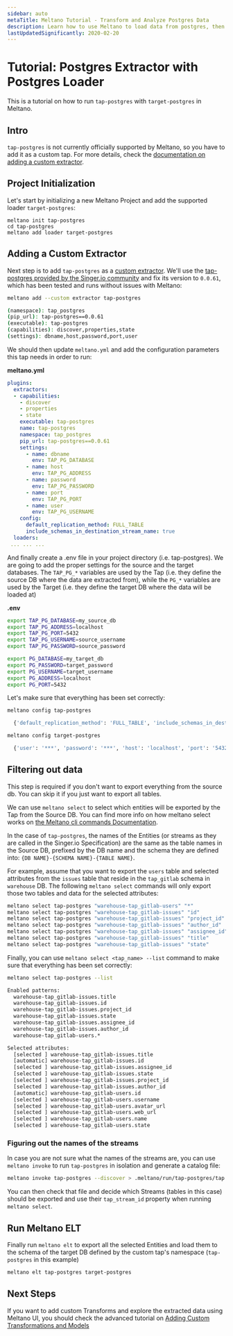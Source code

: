 ```yaml
---
sidebar: auto
metaTitle: Meltano Tutorial - Transform and Analyze Postgres Data
description: Learn how to use Meltano to load data from postgres, then analyze it without modifying the raw data.
lastUpdatedSignificantly: 2020-02-20
---
```


# Tutorial: Postgres Extractor with Postgres Loader

This is a tutorial on how to run `tap-postgres` with `target-postgres` in Meltano.

## Intro

`tap-postgres` is not currently officially supported by Meltano, so you have to add it as a custom tap. For more details, check the [documentation on adding a custom extractor](/tutorials/create-a-custom-extractor.html).

## Project Initialization

Let's start by initializing a new Meltano Project and add the supported loader `target-postgres`:

```
meltano init tap-postgres
cd tap-postgres
meltano add loader target-postgres
```

## Adding a Custom Extractor

Next step is to add `tap-postgres` as a [custom extractor](/tutorials/create-a-custom-extractor.html). We'll use the [tap-postgres provided by the Singer.io community](https://github.com/singer-io/tap-postgres/) and fix its version to `0.0.61`, which has been tested and runs without issues with Meltano:

```bash
meltano add --custom extractor tap-postgres

(namespace): tap_postgres
(pip_url): tap-postgres==0.0.61
(executable): tap-postgres
(capabilities): discover,properties,state
(settings): dbname,host,password,port,user
```

We should then update `meltano.yml` and add the configuration parameters this tap needs in order to run:

**meltano.yml**

```yaml
plugins:
  extractors:
  - capabilities:
    - discover
    - properties
    - state
    executable: tap-postgres
    name: tap-postgres
    namespace: tap_postgres
    pip_url: tap-postgres==0.0.61
    settings:
      - name: dbname
        env: TAP_PG_DATABASE
      - name: host
        env: TAP_PG_ADDRESS
      - name: password
        env: TAP_PG_PASSWORD
      - name: port
        env: TAP_PG_PORT
      - name: user
        env: TAP_PG_USERNAME
    config:
      default_replication_method: FULL_TABLE
      include_schemas_in_destination_stream_name: true
  loaders:
 ... ... ...
```

And finally create a .env file in your project directory (i.e. tap-postgres). We are going to add the proper settings for the source and the target databases. The `TAP_PG_*` variables are used by the Tap (i.e. they define the source DB where the data are extracted from), while the `PG_*` variables are used by the Target (i.e. they define the target DB where the data will be loaded at)

**.env**

```bash
export TAP_PG_DATABASE=my_source_db
export TAP_PG_ADDRESS=localhost
export TAP_PG_PORT=5432
export TAP_PG_USERNAME=source_username
export TAP_PG_PASSWORD=source_password

export PG_DATABASE=my_target_db
export PG_PASSWORD=target_password
export PG_USERNAME=target_username
export PG_ADDRESS=localhost
export PG_PORT=5432
```

Let's make sure that everything has been set correctly:

```bash
meltano config tap-postgres

  {'default_replication_method': 'FULL_TABLE', 'include_schemas_in_destination_stream_name': True, 'dbname': 'my_source_db', 'host': 'localhost', 'password': '***', 'port': '5432', 'user': '***'}

meltano config target-postgres

  {'user': '***', 'password': '***', 'host': 'localhost', 'port': '5432', 'dbname': 'my_target_db'}
```

## Filtering out data

This step is required if you don't want to export everything from the source db. You can skip it if you just want to export all tables.

We can use `meltano select` to select which entities will be exported by the Tap from the Source DB. You can find more info on how meltano select works on [the Meltano cli commands Documentation](/docs/command-line-interface.html#select).

In the case of `tap-postgres`, the names of the Entities (or streams as they are called in the Singer.io Specification) are the same as the table names in the Source DB, prefixed by the DB name and the schema they are defined into: `{DB NAME}-{SCHEMA NAME}-{TABLE NAME}`.

For example, assume that you want to export the `users` table and selected attributes from the `issues` table that reside in the `tap_gitlab` schema in `warehouse` DB. The following `meltano select` commands will only export those two tables and data for the selected attributes:

```bash
meltano select tap-postgres "warehouse-tap_gitlab-users" "*"
meltano select tap-postgres "warehouse-tap_gitlab-issues" "id"
meltano select tap-postgres "warehouse-tap_gitlab-issues" "project_id"
meltano select tap-postgres "warehouse-tap_gitlab-issues" "author_id"
meltano select tap-postgres "warehouse-tap_gitlab-issues" "assignee_id"
meltano select tap-postgres "warehouse-tap_gitlab-issues" "title"
meltano select tap-postgres "warehouse-tap_gitlab-issues" "state"
```

Finally, you can use `meltano select <tap_name> --list` command to make sure that everything has been set correctly:

```bash
meltano select tap-postgres --list

Enabled patterns:
  warehouse-tap_gitlab-issues.title
  warehouse-tap_gitlab-issues.id
  warehouse-tap_gitlab-issues.project_id
  warehouse-tap_gitlab-issues.state
  warehouse-tap_gitlab-issues.assignee_id
  warehouse-tap_gitlab-issues.author_id
  warehouse-tap_gitlab-users.*

Selected attributes:
  [selected ] warehouse-tap_gitlab-issues.title
  [automatic] warehouse-tap_gitlab-issues.id
  [selected ] warehouse-tap_gitlab-issues.assignee_id
  [selected ] warehouse-tap_gitlab-issues.state
  [selected ] warehouse-tap_gitlab-issues.project_id
  [selected ] warehouse-tap_gitlab-issues.author_id
  [automatic] warehouse-tap_gitlab-users.id
  [selected ] warehouse-tap_gitlab-users.username
  [selected ] warehouse-tap_gitlab-users.avatar_url
  [selected ] warehouse-tap_gitlab-users.web_url
  [selected ] warehouse-tap_gitlab-users.name
  [selected ] warehouse-tap_gitlab-users.state
```

### Figuring out the names of the streams

In case you are not sure what the names of the streams are, you can use `meltano invoke` to run `tap-postgres` in isolation and generate a catalog file:

```bash
meltano invoke tap-postgres --discover > .meltano/run/tap-postgres/tap.properties.json
```

You can then check that file and decide which Streams (tables in this case) should be exported and use their `tap_stream_id` property when running `meltano select`.

## Run Meltano ELT

Finally run `meltano elt` to export all the selected Entities and load them to the schema of the target DB defined by the custom tap's namespace (`tap-postgres` in this example)

```bash
meltano elt tap-postgres target-postgres
```

## Next Steps

If you want to add custom Transforms and explore the extracted data using Meltano UI, you should check the advanced tutorial on [Adding Custom Transformations and Models](/tutorials/create-custom-transforms-and-models.html)
